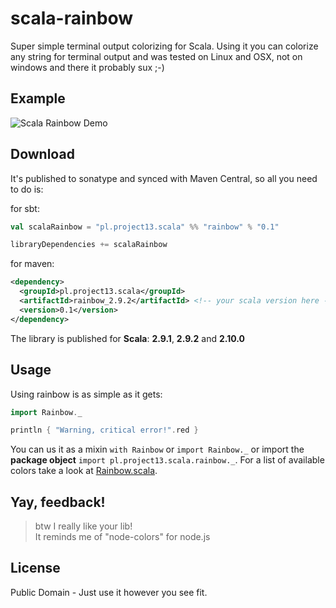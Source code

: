 scala-rainbow
=============

Super simple terminal output colorizing for Scala.
Using it you can colorize any string for terminal output and was tested on Linux and OSX, not on windows and there it probably sux ;-)

Example
-------

<img src="https://raw.github.com/ktoso/scala-rainbow/master/doc/demo.png" alt="Scala Rainbow Demo"/>

Download
--------

It's published to sonatype and synced with Maven Central, so all you need to do is:

for sbt:

```scala
val scalaRainbow = "pl.project13.scala" %% "rainbow" % "0.1"

libraryDependencies += scalaRainbow
```

for maven:

```xml
<dependency>
  <groupId>pl.project13.scala</groupId>
  <artifactId>rainbow_2.9.2</artifactId> <!-- your scala version here -->
  <version>0.1</version>
</dependency>
```

The library is published for **Scala**: **2.9.1**, **2.9.2** and **2.10.0**

Usage
------
Using rainbow is as simple as it gets:

```scala
import Rainbow._

println { "Warning, critical error!".red }
```

You can us it as a mixin `with Rainbow` or `import Rainbow._` or import the **package object** `import pl.project13.scala.rainbow._`.
For a list of available colors take a look at <a href="https://github.com/ktoso/scala-rainbow/blob/master/src/main/scala/pl/project13/scala/rainbow/Rainbow.scala">Rainbow.scala</a>.

Yay, feedback!
-------------

> btw I really like your lib!<br/>
> It reminds me of "node-colors" for node.js

License
-------
Public Domain - Just use it however you see fit.
